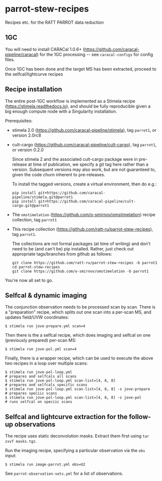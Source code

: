 # parrot-stew-recipes

Recipes etc. for the RATT PARROT data reduction 

## 1GC 

You will need to install CARACal 1.0.6+ (https://github.com/caracal-pipeline/caracal) for the 1GC processing -- see ``caracal-configs`` for config files.

Once 1GC has been done and the target MS has been extracted, proceed to the selfcal/lightcurve recipes

## Recipe installation

The entire post-1GC workflow is implemented as a Stimela recipe (https://stimela.readthedocs.io), and should be fully reproducible given a big enough compute node with a Singularity installation.

Prerequisites:

*   stimela 2.0 (https://github.com/caracal-pipeline/stimela), tag ``parrot1``, or version 2.0rc8

*   cult-cargo (https://github.com/caracal-pipeline/cult-cargo), tag ``parrot1``, or version 0.2.0

    Since stimela 2 and the associated cult-cargo package were in pre-release at time of publication, we specify a git tag here rather than a version. Subsequent versions may also work, but are not guaranteed to, given the code churn inherent to pre-releases.

    To install the tagged versions, create a virtual environment, then do e.g.:

    ```
    pip install git+https://github.com/caracal-pipeline/stimela.git@parrot1
    pip install git+https://github.com/caracal-pipeline/cult-cargo.git@parrot1
    ```

*   The ``omstimelation`` (https://github.com/o-smirnov/omstimelation) recipe collection, tag ``parrot1``

*   This recipe collection (https://github.com/ratt-ru/parrot-stew-recipes), tag ``parrot1``.

    The collections are not formal packages (at time of writing) and don't need to be (and can't be) pip installed. Rather, just check out appropriate tags/branches from github as follows:

    ```
    git clone https://github.com/ratt-ru/parrot-stew-recipes -b parrot1
    cd parrot-stew-recipes
    git clone https://github.com/o-smirnov/omstimelation -b parrot1
    ```

You're now all set to go.

## Selfcal & dynamic imaging 

The conjunction observation needs to be processed scan by scan. There is a "preparation" recipe, which splits out one scan into a per-scan MS, and updates field/UVW coordinates:

```
$ stimela run jove-prepare.yml scan=4
```

Then there is the a selfcal recipe, which does imaging and selfcal on one (previously prepared) per-scan MS:

```
$ stimela run jove-pol.yml scan=4
```

Finally, there is a wrapper recipe, which can be used to execute the above two recipes in a loop over multiple scans:

```
$ stimela run jove-pol-loop.yml                                       # prepares and selfcals all scans 
$ stimela run jove-pol-loop.yml scan-list=[4, 6, 8]                   # prepares and selfcals specific scans
$ stimela run jove-pol-loop.yml scan-list=[4, 6, 8] -s jove-prepare   # prepares speciic scans
$ stimela run jove-pol-loop.yml scan-list=[4, 6, 8] -s jove-pol       # runs selfcal on speciic scans
```

## Selfcal and lightcurve extraction for the follow-up observations

The recipe uses static deconvolution masks. Extract them first using ``tar zxvf masks.tgz``.

Run the imaging recipe, specifying a particular observation via the ``obs`` input:

```
$ stimela run image-parrot.yml obs=U2
```

See ``parrot-observation-sets.yml`` for a list of observations.




